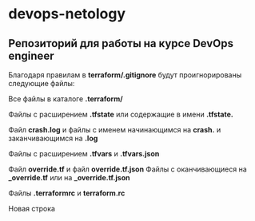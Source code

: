 # devops-netology

## Репозиторий для работы на курсе DevOps engineer

Благодаря правилам в **terraform/.gitignore** будут проигнорированы следующие файлы:

Все файлы в каталоге **.terraform/**

Файлы с расширением **.tfstate** или содержащие в имени **.tfstate.**

Файл **crash.log** и файлы c именем начинающимся на **crash.** и заканчивающимся на **.log**

Файлы с расширением **.tfvars** и **.tfvars.json**

Файл **override.tf** и файл **override.tf.json**
Файлы с оканчивающиеся на **_override.tf** или на **_override.tf.json**

Файлы **.terraformrc** и **terraform.rc**

Новая строка
